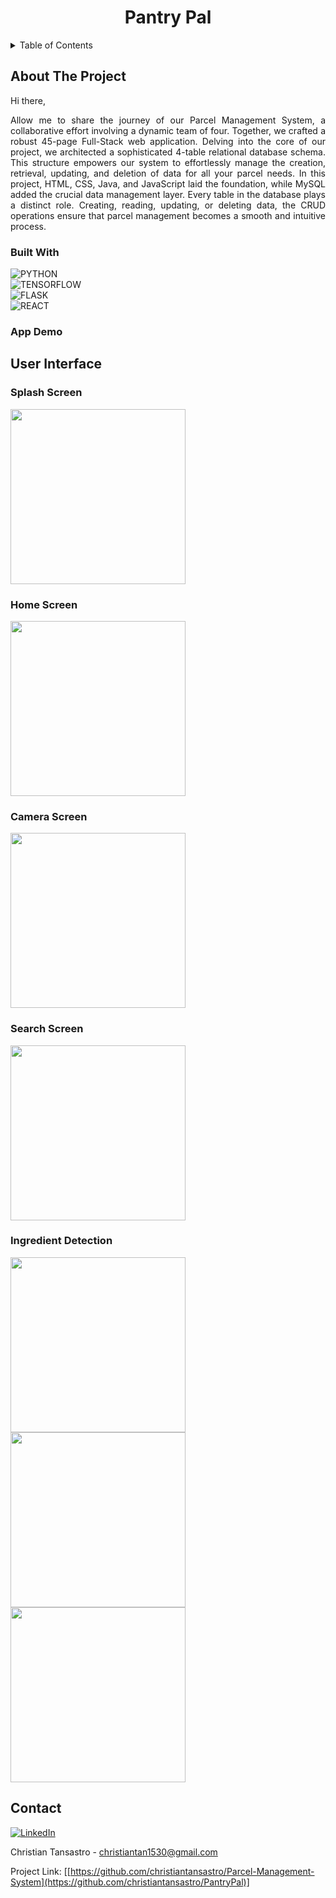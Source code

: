 <h1 align="center"> Pantry Pal </h1>  

<!-- TABLE OF CONTENTS -->
<details>
  <summary>Table of Contents</summary>
  <ol>
    <li>
      <a href="#about-the-project">About The Project</a>
      <ul>
        <li><a href="#built-with">Built With</a></li>
      </ul>
    </li>
    <li><a href="#app-demo">App Demo</a></li>
    <li><a href="#user-interface">User Inteface</a></li>
    <li><a href="#contact">Contact</a></li>
  </ol>
</details>

<!-- ABOUT THE PROJECT -->
## About The Project

<div align="justify"> 
  
Hi there,

Allow me to share the journey of our Parcel Management System, a collaborative effort involving a dynamic team of four. Together, we crafted a robust 45-page Full-Stack web application. Delving into the core   of our project, we architected a sophisticated 4-table relational database schema. This structure empowers our system to effortlessly manage the creation, retrieval, updating, and deletion of data for all your parcel needs. In this project, HTML, CSS, Java, and JavaScript laid the foundation, while MySQL added the crucial data management layer. Every table in the database plays a distinct role. Creating, reading,      updating, or deleting data, the CRUD operations ensure that parcel management becomes a smooth and intuitive process.

</div>

### Built With

![PYTHON][python-shield]
<br/>
![TENSORFLOW][tensorflow-shield]
<br/>
![FLASK][flask-shield]
<br/>
![REACT][react-shield]

### App Demo

## User Interface

### Splash Screen
<img src="https://github.com/christiantansastro/PantryPal/assets/137610891/531ba31a-81f1-48ac-9219-c8482400e145" width="280">

### Home Screen
<img src="https://github.com/christiantansastro/PantryPal/assets/137610891/48bfac82-775f-4221-9a67-08166b996251" width="280">

### Camera Screen
<img src="https://github.com/christiantansastro/PantryPal/assets/137610891/f2abc533-e231-44fe-8a9c-647cec1a45fe" width="280">

### Search Screen
<img src="https://github.com/christiantansastro/PantryPal/assets/137610891/d47a726e-6546-45c3-8968-00a96153e269" width="280">

### Ingredient Detection
<img src="https://github.com/christiantansastro/PantryPal/assets/137610891/582a8aa2-fbaf-4929-aa7e-6e079b8ee549" width="280">
<img src="https://github.com/christiantansastro/PantryPal/assets/137610891/6602ab4e-7c0b-4dc7-bb2e-f30c4065b274" width="280">
<img src="https://github.com/christiantansastro/PantryPal/assets/137610891/9a147ee5-d947-49d2-a005-9e7d21d1f0b6" width="280">

<!-- CONTACT -->
## Contact

[![LinkedIn][linkedin-shield]][linkedin-url]

Christian Tansastro - christiantan1530@gmail.com

Project Link: [[https://github.com/christiantansastro/Parcel-Management-System](https://github.com/christiantansastro/PantryPal)]

[linkedin-shield]: https://img.shields.io/badge/LinkedIn-0077B5?style=for-the-badge&logo=linkedin&logoColor=white
[linkedin-url]: https://linkedin.com/in/christiantansastro
[python-shield]: https://img.shields.io/badge/python-3670A0?style=for-the-badge&logo=python&logoColor=ffdd54
[tensorflow-shield]: https://img.shields.io/badge/TensorFlow-%23FF6F00.svg?style=for-the-badge&logo=TensorFlow&logoColor=white
[flask-shield]: https://img.shields.io/badge/flask-%23000.svg?style=for-the-badge&logo=flask&logoColor=white
[react-shield]: https://img.shields.io/badge/react_native-%2320232a.svg?style=for-the-badge&logo=react&logoColor=%2361DAFB
